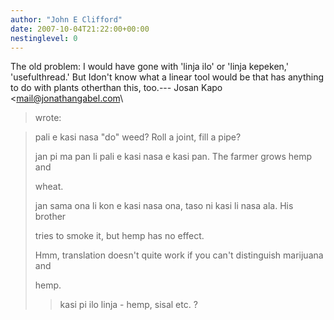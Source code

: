 ```yaml
---
author: "John E Clifford"
date: 2007-10-04T21:22:00+00:00
nestinglevel: 0
---
```

The old problem: I would have gone with 'linja ilo' or 'linja kepeken,' 'usefulthread.' But Idon't know what a linear tool would be that has anything to do with plants otherthan this, too.---
 Josan Kapo <[mail@jonathangabel.com](mailto://mail@jonathangabel.com)\
> wrote:

>> 
> 
>pali e kasi nasa "do" weed? Roll a joint, fill a pipe?
> 
> jan pi ma pan li pali e kasi nasa e kasi pan. The farmer grows hemp and
> 
> wheat.
> 
> jan sama ona li kon e kasi nasa ona, taso ni kasi li nasa ala. His brother
> 
> tries to smoke it, but hemp has no effect.
> 
>> 
> Hmm, translation doesn't quite work if you can't distinguish marijuana and
> 
> hemp.
>> kasi pi ilo linja - hemp, sisal etc. ?
>>